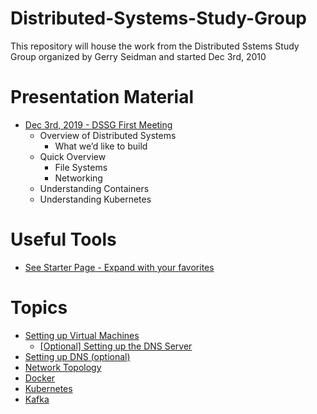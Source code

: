 # Distributed-Systems-Study-Group

This repository will house the work from the Distributed Sstems Study Group organized by Gerry Seidman and started Dec 3rd, 2010

# Presentation Material

*  [Dec 3rd, 2019 - DSSG First Meeting](presentations/DSSG-12-3-19.pdf)
    * Overview of Distributed Systems
        * What we’d like to build
    * Quick Overview
        * File Systems
        * Networking
    * Understanding Containers
    * Understanding Kubernetes 

# Useful Tools

* [See Starter Page - Expand with your favorites](tools/README.md)

# Topics

* [Setting up Virtual Machines](vms/README.md)
    * [[Optional] Setting up the DNS Server](dns/README.md)
* [Setting up DNS (optional)](dns/README.md)
* [Network Topology](setup/networkTopology.md)
* [Docker](docker/README.md)
* [Kubernetes](kubernetes/README.md)
* [Kafka](kafka/README.md)
